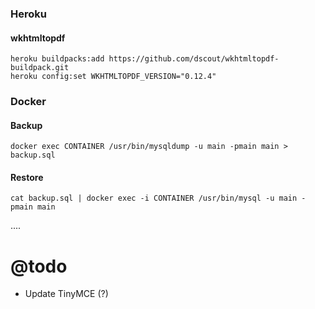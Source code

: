 ### Heroku
#### wkhtmltopdf
    heroku buildpacks:add https://github.com/dscout/wkhtmltopdf-buildpack.git
    heroku config:set WKHTMLTOPDF_VERSION="0.12.4"

### Docker
#### Backup
    docker exec CONTAINER /usr/bin/mysqldump -u main -pmain main > backup.sql

#### Restore
    cat backup.sql | docker exec -i CONTAINER /usr/bin/mysql -u main -pmain main
....

# @todo

* Update TinyMCE (?)
